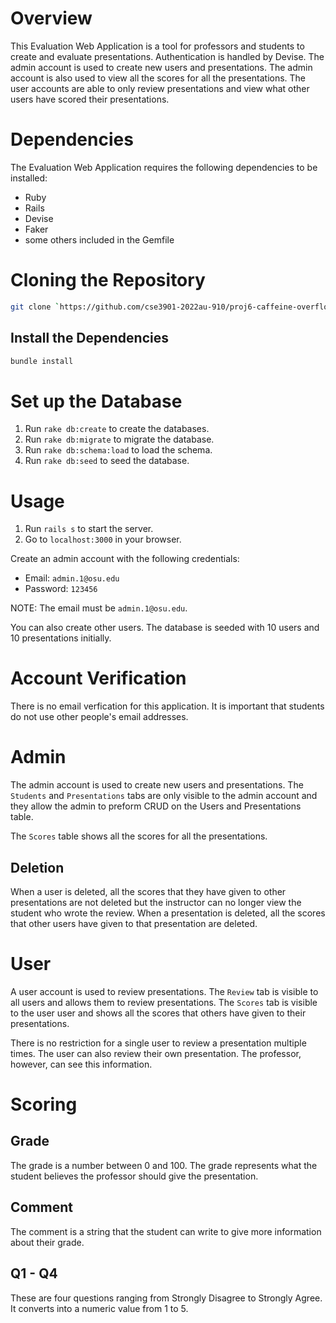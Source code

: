 # Overview

This Evaluation Web Application is a tool for professors and students to create and evaluate presentations. Authentication is handled by Devise. The admin account is used to create new users and presentations. The admin account is also used to view all the scores for all the presentations. The user accounts are able to only review presentations
and view what other users have scored their presentations.

# Dependencies

The Evaluation Web Application requires the following dependencies to be installed:

- Ruby
- Rails
- Devise
- Faker
- some others included in the Gemfile

# Cloning the Repository

```bash
git clone `https://github.com/cse3901-2022au-910/proj6-caffeine-overflow.git`
```

## Install the Dependencies

```bash
bundle install
```

# Set up the Database

1. Run `rake db:create` to create the databases.
2. Run `rake db:migrate` to migrate the database.
3. Run `rake db:schema:load` to load the schema.
4. Run `rake db:seed` to seed the database.

# Usage

1. Run `rails s` to start the server.
2. Go to `localhost:3000` in your browser.

Create an admin account with the following credentials:

- Email: `admin.1@osu.edu`
- Password: `123456`

NOTE: The email must be `admin.1@osu.edu`.

You can also create other users. The database is seeded with 10 users and 10 presentations initially.

# Account Verification

There is no email verfication for this application. It is important that students do not use other people's email addresses.

# Admin

The admin account is used to create new users and presentations. The `Students` and `Presentations` tabs are only visible to the admin account and they allow the admin to preform CRUD on the Users and Presentations table.

The `Scores` table shows all the scores for all the presentations.

## Deletion

When a user is deleted, all the scores that they have given to other presentations are not deleted but the instructor can no longer view the student who wrote the review. When a presentation is deleted, all the scores that other users have given to that presentation are deleted.

# User

A user account is used to review presentations. The `Review` tab is visible to all users and allows them to review presentations. The `Scores` tab is visible to the user user and shows all the scores that others have given to their presentations.

There is no restriction for a single user to review a presentation multiple times. The user can also review their own presentation. The professor, however,
can see this information.

# Scoring

## Grade

The grade is a number between 0 and 100. The grade represents what the student believes the professor should give the presentation.

## Comment

The comment is a string that the student can write to give more information about their grade.

## Q1 - Q4

These are four questions ranging from Strongly Disagree to Strongly Agree. It converts into a numeric value from 1 to 5.
